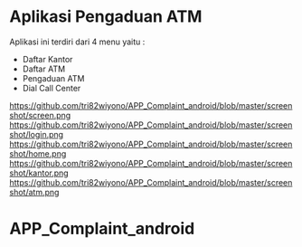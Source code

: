 # Aplikasi Pengaduan ATM

Aplikasi ini terdiri dari 4 menu yaitu :

- Daftar Kantor
- Daftar ATM
- Pengaduan ATM
- Dial Call Center

https://github.com/tri82wiyono/APP_Complaint_android/blob/master/screenshot/screen.png
https://github.com/tri82wiyono/APP_Complaint_android/blob/master/screenshot/login.png
https://github.com/tri82wiyono/APP_Complaint_android/blob/master/screenshot/home.png
https://github.com/tri82wiyono/APP_Complaint_android/blob/master/screenshot/kantor.png
https://github.com/tri82wiyono/APP_Complaint_android/blob/master/screenshot/atm.png



# APP_Complaint_android
